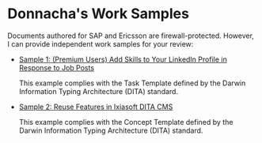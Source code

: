# Donnacha's Work Samples

Documents authored for SAP and Ericsson are firewall-protected. However, I can provide independent work samples for your review:

- [Sample 1: (Premium Users) Add Skills to Your LinkedIn Profile in Response to Job Posts](sample-1-premium-users-add-skills-to-your-linked-in-profile-in-response-to-job-posts.md)

  This example complies with the Task Template defined by the Darwin Information Typing Architecture (DITA) standard.

- [Sample 2: Reuse Features in Ixiasoft DITA CMS](reuse-features-in-ixiasoft-dita-cms.md)

  This example complies with the Concept Template defined by the Darwin Information Typing Architecture (DITA) standard.
